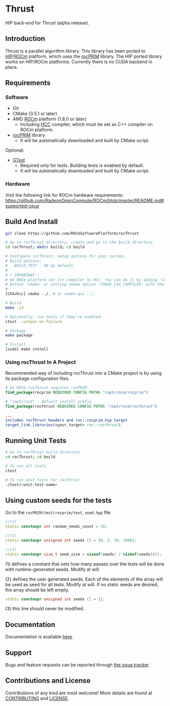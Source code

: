 # Thrust

HIP back-end for Thrust (alpha release).

## Introduction

Thrust is a parallel algorithm library. This library has been ported to [HIP](https://github.com/ROCm-Developer-Tools/HIP)/[ROCm](https://rocm.github.io/) platform, which uses the [rocPRIM](https://github.com/ROCmSoftwarePlatform/rocPRIM) library. The HIP ported library works on HIP/ROCm platforms. Currently there is no CUDA backend in place.

## Requirements

### Software

* Git
* CMake (3.5.1 or later)
* AMD [ROCm](https://rocm.github.io/install.html) platform (1.8.0 or later)
  * Including [HCC](https://github.com/RadeonOpenCompute/hcc) compiler, which must be
    set as C++ compiler on ROCm platform.
* [rocPRIM](https://github.com/ROCmSoftwarePlatform/rocPRIM) library
  * It will be automatically downloaded and built by CMake script.

Optional:

* [GTest](https://github.com/google/googletest)
  * Required only for tests. Building tests is enabled by default.
  * It will be automatically downloaded and built by CMake script.

### Hardware
Visit the following link for ROCm hardware requirements:
https://github.com/RadeonOpenCompute/ROCm/blob/master/README.md#supported-cpus


## Build And Install

```sh
git clone https://github.com/ROCmSoftwarePlatform/rocThrust

# Go to rocThrust directory, create and go to the build directory.
cd rocThrust; mkdir build; cd build

# Configure rocThrust, setup options for your system.
# Build options:
#   BUILD_TEST - ON by default,
#
# ! IMPORTANT !
# On ROCm platform set C++ compiler to HCC. You can do it by adding 'CXX=<path-to-hcc>'
# before 'cmake' or setting cmake option 'CMAKE_CXX_COMPILER' with the path to the HCC compiler.
#
[CXX=hcc] cmake ../. # or cmake-gui ../.

# Build
make -j4

# Optionally, run tests if they're enabled.
ctest --output-on-failure

# Package
make package

# Install
[sudo] make install
```

### Using rocThrust In A Project

Recommended way of including rocThrust into a CMake project is by using its package
configuration files.

```cmake
# On ROCm rocThrust requires rocPRIM
find_package(rocprim REQUIRED CONFIG PATHS "/opt/rocm/rocprim")

# "/opt/rocm" - default install prefix
find_package(rocthrust REQUIRED CONFIG PATHS "/opt/rocm/rocthrust")

...
includes rocThrust headers and roc::rocprim_hip target
target_link_libraries(<your_target> roc::rocthrust)
```

## Running Unit Tests

```sh
# Go to rocThrust build directory
cd rocThrust; cd build

# To run all tests
ctest

# To run unit tests for rocThrust
./test/<unit-test-name>
```

## Using custom seeds for the tests

Go to the `rocPRIM/test/rocprim/test_seed.hpp` file. 
```cpp
//(1)
static constexpr int random_seeds_count = 10;

//(2)
static constexpr unsigned int seeds [] = {0, 2, 10, 1000}; 

//(3)
static constexpr size_t seed_size = sizeof(seeds) / sizeof(seeds[0]);
```

(1) defines a constant that sets how many passes over the tests will be done with runtime-generated seeds. Modify at will.

(2) defines the user generated seeds. Each of the elements of the array will be used as seed for all tests. Modify at will. If no static seeds are desired, the array should be left empty. 

```cpp
static constexpr unsigned int seeds [] = {}; 
```

(3) this line should never be modified.

## Documentation

Documentation is available [here](https://rocthrust.readthedocs.io/en/latest/).

## Support

Bugs and feature requests can be reported through [the issue tracker](https://github.com/ROCmSoftwarePlatform/rocThrust/issues).

## Contributions and License

Contributions of any kind are most welcome! More details are found at [CONTRIBUTING](./CONTRIBUTING.md)
and [LICENSE](./LICENSE.txt).
